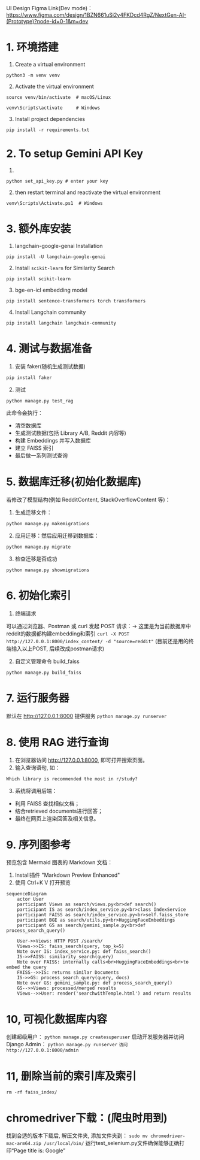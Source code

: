 UI Design Figma Link(Dev mode)：https://www.figma.com/design/1BZN661uSi2y4FKDcd4RgZ/NextGen-AI-(Prototype)?node-id=0-1&m=dev

# 1. 环境搭建
1. Create a virtual environment

```python3 -m venv venv```

2. Activate the virtual environment

```source venv/bin/activate  # macOS/Linux```

```venv\Scripts\activate     # Windows```

3. Install project dependencies

```pip install -r requirements.txt```

# 2. To setup Gemini API Key
1.
```python set_api_key.py # enter your key``` 

2. then restart terminal and reactivate the virtual environment

```venv\Scripts\Activate.ps1  # Windows```

# 3. 额外库安装
1. langchain-google-genai Installation

```pip install -U langchain-google-genai```

2. Install `scikit-learn` for Similarity Search

```pip install scikit-learn```

3. bge-en-icl embedding model

```pip install sentence-transformers torch transformers```

4. Install Langchain community

```pip install langchain langchain-community```

# 4. 测试与数据准备
1. 安装 faker(随机生成测试数据)

```pip install faker```

2. 测试

```python manage.py test_rag```

此命令会执行：
- 清空数据库
- 生成测试数据(包括 Library A/B, Reddit 内容等)
- 构建 Embeddings 并写入数据库
- 建立 FAISS 索引
- 最后做一系列测试查询

# 5. 数据库迁移(初始化数据库)
若修改了模型结构(例如 RedditContent, StackOverflowContent 等)：
1. 生成迁移文件：

```python manage.py makemigrations```

2. 应用迁移：然后应用迁移到数据库：

```python manage.py migrate```

3. 检查迁移是否成功

```python manage.py showmigrations```

# 6. 初始化索引
1. 终端请求

可以通过浏览器、Postman 或 curl 发起 POST 请求：-> 这里是为当前数据库中reddit的数据都构建embedding和索引
`curl -X POST http://127.0.0.1:8000/index_content/ -d "source=reddit"` (目前还是用的终端输入以上POST, 后续改成postman请求)

2. 自定义管理命令 build_faiss

```python manage.py build_faiss```

# 7. 运行服务器
默认在 http://127.0.0.1:8000 提供服务
```python manage.py runserver```

# 8. 使用 RAG 进行查询
1. 在浏览器访问 http://127.0.0.1:8000, 即可打开搜索页面。
2. 输入查询语句, 如：

```Which library is recommended the most in r/study?```

3. 系统将调用后端：
- 利用 FAISS 查找相似文档；
- 结合retrieved documents进行回答；
- 最终在网页上渲染回答及相关信息。

# 9. 序列图参考
预览包含 Mermaid 图表的 Markdown 文档：
1. Install插件 "Markdown Preview Enhanced"
2. 使用 Ctrl+K V 打开预览

```mermaid
sequenceDiagram
    actor User
    participant Views as search/views.py<br>def search()
    participant IS as search/index_service.py<br>class IndexService
    participant FAISS as search/index_service.py<br>self.faiss_store
    participant BGE as search/utils.py<br>HuggingFaceEmbeddings
    participant GS as search/gemini_sample.py<br>def process_search_query()

    User->>Views: HTTP POST /search/
    Views->>IS: faiss_search(query, top_k=5)
    Note over IS: index_service.py: def faiss_search()
    IS->>FAISS: similarity_search(query)
    Note over FAISS: internally calls<br>HuggingFaceEmbeddings<br>to embed the query
    FAISS-->>IS: returns similar Documents
    IS->>GS: process_search_query(query, docs)
    Note over GS: gemini_sample.py: def process_search_query()
    GS-->>Views: processed/merged results
    Views-->>User: render('searchwithTemple.html') and return results

```

# 10, 可视化数据库内容
创建超级用户：
```python manage.py createsuperuser```
启动开发服务器并访问 Django Admin：
```python manage.py runserver```
```访问http://127.0.0.1:8000/admin```

# 11, 删除当前的索引库及索引 
```rm -rf faiss_index/ ```

# chromedriver下载：(爬虫时用到)
找到合适的版本下载后, 解压文件夹, 添加文件夹到：
```sudo mv chromedriver-mac-arm64.zip /usr/local/bin/```
运行test_selenium.py文件确保能够正确打印“Page title is: Google”
